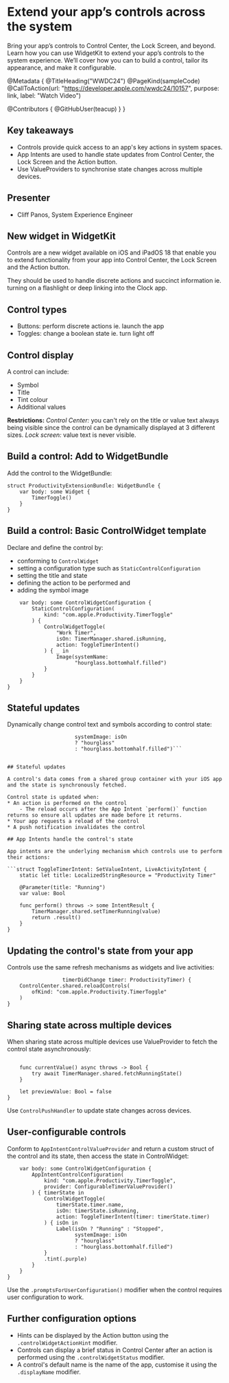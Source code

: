 # Extend your app’s controls across the system

Bring your app’s controls to Control Center, the Lock Screen, and beyond. Learn how you can use WidgetKit to extend your app’s controls to the system experience. We’ll cover how you can to build a control, tailor its appearance, and make it configurable.

@Metadata {
   @TitleHeading("WWDC24")
   @PageKind(sampleCode)
   @CallToAction(url: "https://developer.apple.com/wwdc24/10157", purpose: link, label: "Watch Video")

   @Contributors {
      @GitHubUser(teacup)
   }
}

## Key takeaways

* Controls provide quick access to an app's key actions in system spaces.
* App Intents are used to handle state updates from Control Center, the Lock Screen and the Action button. 
* Use ValueProviders to synchronise state changes across multiple devices.

## Presenter

* Cliff Panos, System Experience Engineer

## New widget in WidgetKit

Controls are a new widget available on iOS and iPadOS 18 that enable you to extend functionality from your app into Control Center, the Lock Screen and the Action button.

They should be used to handle discrete actions and succinct information ie. turning on a flashlight or deep linking into the Clock app.

## Control types

* Buttons: perform discrete actions ie. launch the app
* Toggles: change a boolean state ie. turn light off

## Control display

A control can include:
* Symbol
* Title
* Tint colour
* Additional values

**Restrictions:**
*Control Center:* you can't rely on the title or value text always being visible since the control can be dynamically displayed at 3 different sizes.
*Lock screen:* value text is never visible.

## Build a control: Add to WidgetBundle

Add the control to the WidgetBundle:

``` @main
struct ProductivityExtensionBundle: WidgetBundle {
    var body: some Widget {
        TimerToggle()
    }
}
```

## Build a control: Basic ControlWidget template

Declare and define the control by: 
* conforming to `ControlWidget`
* setting a configuration type such as `StaticControlConfiguration`
* setting the title and state 
* defining the action to be performed and
* adding the symbol image

```struct TimerToggle: ControlWidget {
    var body: some ControlWidgetConfiguration {
        StaticControlConfiguration(
            kind: "com.apple.Productivity.TimerToggle"
        ) {
            ControlWidgetToggle(
                "Work Timer",
                isOn: TimerManager.shared.isRunning,
                action: ToggleTimerIntent()
            ) { _ in
                Image(systemName:
                      "hourglass.bottomhalf.filled")
            }
        }
    }
}
```

## Stateful updates

Dynamically change control text and symbols according to control state:

```Label(isOn ? "Running" : "Stopped",
                      systemImage: isOn
                      ? "hourglass"
                      : "hourglass.bottomhalf.filled")```


## Stateful updates

A control's data comes from a shared group container with your iOS app and the state is synchronously fetched.

Control state is updated when:
* An action is performed on the control
    - The reload occurs after the App Intent `perform()` function returns so ensure all updates are made before it returns.
* Your app requests a reload of the control
* A push notification invalidates the control

## App Intents handle the control's state

App intents are the underlying mechanism which controls use to perform their actions:

```struct ToggleTimerIntent: SetValueIntent, LiveActivityIntent {
    static let title: LocalizedStringResource = "Productivity Timer"
    
    @Parameter(title: "Running")
    var value: Bool
    
    func perform() throws -> some IntentResult {
        TimerManager.shared.setTimerRunning(value)
        return .result()
    }
}
```

## Updating the control's state from your app

Controls use the same refresh mechanisms as widgets and live activities:

```func timerManager(_ manager: TimerManager,
                  timerDidChange timer: ProductivityTimer) {
    ControlCenter.shared.reloadControls(
        ofKind: "com.apple.Productivity.TimerToggle"
    )
}
```

## Sharing state across multiple devices

When sharing state across multiple devices use ValueProvider to fetch the control state asynchronously:

```struct TimerValueProvider: ControlValueProvider {
    
    func currentValue() async throws -> Bool {
        try await TimerManager.shared.fetchRunningState()
    }
    
    let previewValue: Bool = false
}
```

Use `ControlPushHandler` to update state changes across devices.

## User-configurable controls

Conform to `AppIntentControlValueProvider` and return a custom struct of the control and its state, then access the state in ControlWidget:

```struct TimerToggle: ControlWidget {
    var body: some ControlWidgetConfiguration {
        AppIntentControlConfiguration(
            kind: "com.apple.Productivity.TimerToggle",
            provider: ConfigurableTimerValueProvider()
        ) { timerState in
            ControlWidgetToggle(
                timerState.timer.name,
                isOn: timerState.isRunning,
                action: ToggleTimerIntent(timer: timerState.timer)
            ) { isOn in
                Label(isOn ? "Running" : "Stopped",
                      systemImage: isOn
                      ? "hourglass"
                      : "hourglass.bottomhalf.filled")
            }
            .tint(.purple)
        }
    }
}
```

Use the `.promptsForUserConfiguration()` modifier when the control requires user configuration to work.

## Further configuration options

* Hints can be displayed by the Action button using the `.controlWidgetActionHint` modifier.
* Controls can display a brief status in Control Center after an action is performed using the `.controlWidgetStatus` modifier.
* A control's default name is the name of the app, customise it using the `.displayName` modifier.
